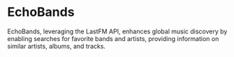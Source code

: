 # EchoBands
EchoBands, leveraging the LastFM API, enhances global music discovery by enabling searches for favorite bands and artists, providing information on similar artists, albums, and tracks.
